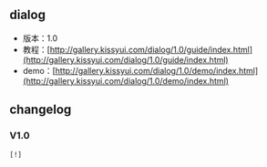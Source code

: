 ## dialog

* 版本：1.0
* 教程：[http://gallery.kissyui.com/dialog/1.0/guide/index.html](http://gallery.kissyui.com/dialog/1.0/guide/index.html)
* demo：[http://gallery.kissyui.com/dialog/1.0/demo/index.html](http://gallery.kissyui.com/dialog/1.0/demo/index.html)

## changelog

### V1.0

    [!]


